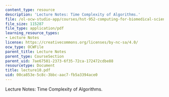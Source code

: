 ```yaml
---
content_type: resource
description: 'Lecture Notes: Time Complexity of Algorithms.'
file: /ol-ocw-studio-app/courses/hst-952-computing-for-biomedical-scientists-fall-2002/00ca853e5c8c3bbcaac7fb5a3394ace0_lecture10.pdf
file_size: 115287
file_type: application/pdf
learning_resource_types:
- Lecture Notes
license: https://creativecommons.org/licenses/by-nc-sa/4.0/
ocw_type: OCWFile
parent_title: Lecture Notes
parent_type: CourseSection
parent_uid: 7ae67581-2373-6f35-72ca-172472cdbe88
resourcetype: Document
title: lecture10.pdf
uid: 00ca853e-5c8c-3bbc-aac7-fb5a3394ace0
---
```

Lecture Notes: Time Complexity of Algorithms.